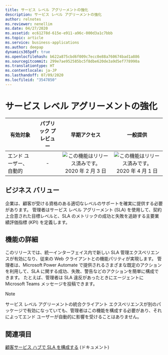 ```yaml
---
title: サービス レベル アグリーメントの強化
description: サービス レベル アグリーメントの強化
author: relnotes
ms.reviewer: nenellim
ms.date: 04/27/2020
ms.assetid: ec61278d-615e-e911-a96c-000d3a1c7bbb
ms.topic: article
ms.service: business-applications
ms.author: deepap
dynamics365pdf: true
ms.openlocfilehash: b622a875cbd6f009c7ecc0e88a760674bad1a886
ms.sourcegitcommit: 299e7ae952585bc5f8dbe620de3a9d5ef778990a
ms.translationtype: HT
ms.contentlocale: ja-JP
ms.lasthandoff: 07/09/2020
ms.locfileid: "3547850"
---
```

# <a name="enhancements-in-service-level-agreements"></a>サービス レベル アグリーメントの強化


| 有効対象    |  パブリック プレビュー | 早期アクセス | 一般提供 | 
| ---------- | :----------: |:----------: |:----------: |
|エンド ユーザー、自動的|-|![この機能はリリース済みです。](/dynamics365-release-plan/media/green-checkmark.png "この機能はリリース済みです。") 2020 年 2 月 3 日| ![この機能はリリース済みです。](/dynamics365-release-plan/media/green-checkmark.png "この機能はリリース済みです。") 2020 年 4 月 1 日|


## <a name="business-value"></a>ビジネス バリュー
<!-- bv start -->
企業は、顧客が受ける資格のある適切なレベルのサポートを確実に提供する必要があります。 管理者はサービス レベル アグリーメント (SLA) を使用して、契約上合意された目標レベルと、SLA のメトリックの成功と失敗を追跡する主要業績評価指標 (KPI) を定義します。
<!-- bv end -->



## <a name="feature-details"></a>機能の詳細
<!--feature detail start -->
このリリースでは、統一インターフェイス内で新しい SLA 管理エクスペリエンスが有効になり、従来の Web クライアントとの機能パリティが実現します。 管理者は、Microsoft Power Automate で提供されるさまざまな既定のアクションを利用して、SLA に関する成功、失敗、警告などのアクションを簡単に構成できます。 たとえば、管理者は SLA 違反があったときにエージェントに Microsoft Teams メッセージを投稿できます。
<!--feature detail end -->


> [!NOTE]
> サービス レベル アグリーメントの統合クライアント エクスペリエンスが別のパッケージで有効になっていても、管理者はこの機能を構成する必要があり、それによってエンド ユーザーが自動的に影響を受けることはありません。



## <a name="see-also"></a>関連項目

<!--docs start-->
[顧客サービス ハブで SLA を構成する](https://docs.microsoft.com/dynamics365/customer-service/define-service-level-agreements#configure-slas-in-customer-service-hub) (ドキュメント)
<!--docs end-->
